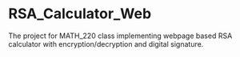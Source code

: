 # RSA_Calculator_Web
The project for MATH_220 class implementing webpage based RSA calculator with encryption/decryption and digital signature.
